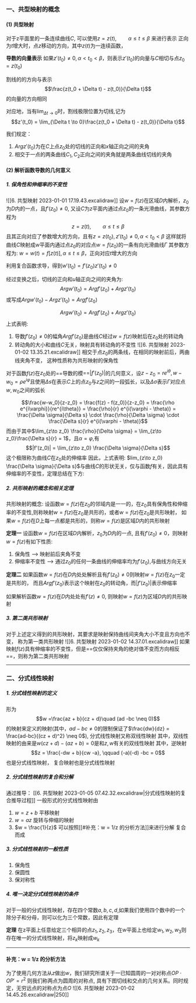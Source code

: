 ### 一、共型映射的概念
#### (1) 共型映射
对于z平面里的一条连续曲线$C$, 可以使用$z = z(t),\qquad \alpha \leq t \leq \beta$
来进行表示
正向为$t$增大时，点$z$移动的方向，其中$z(t)$为一连续函数，

**导数的向量表示**
如果$z'(t_0)\neq 0, \alpha < t_0 < \beta$，则表示$z'(t_0)$的向量与$C$相切与点$z_0 = z(t_0)$

割线的的方向与表示
$$\frac{z(t_0 + \Delta t) - z(t_0)}{\Delta t}$$
的向量的方向相同

对应地，当有$\lim_{\Delta t \to 0}$时，割线极限位置为切线,记为
$$z'(t_0) = \lim_{\Delta t \to 0}\frac{z(t_0 + \Delta t) - z(t_0)}{\Delta t}$$

我们规定：
1) $Argz'(t_0)$为在$C$上点$z_0$处的切线的正向和$x$轴正向之间的夹角
2) 相交于一点的两条曲线$C_1,C_2$正向之间的夹角就是两条曲线切线的夹角

#### (2) 解析函数导数的几何意义
##### 1. 保角性和伸缩率的不变性 
![[6. 共型映射 2023-01-01 17.19.43.excalidraw]]
设$w=f(z)$在区域$D$内解析，$z_0$为$D$内的一点，且$f'(z_0) \neq 0$, 又设$C$为$z$平面内通过点$z_0$的一条光滑曲线，其参数方程为
$$z = z(t), \qquad \alpha \leq t \leq \beta$$
且其正向对应了参数增大的方向，且有$z=z(t_0), z'(t_0) \neq 0, \alpha < t_0 < \beta$
这样就将曲线$C$映射成$w$平面内通过点$z_0$的对应点$w = f(z_0)$的一条有向光滑曲线$\Gamma$
其参数方程为: $w = w(t) = f[z(t)],  \alpha \leq t \leq \beta$，正向对应$t$增大的方向

利用复合函数求导，得到$w'(t_0) = f'(z_0)z'(t_0)\neq 0$

经过变换之后，切线的正向和$u$轴正向之间的夹角为: 
$$Arg w'(t_0) = Argf'(z_0)+ Arg z'(t_0)$$
或写成$Argw'(t_0) - Argz'(t_0) = Argf'(z_0)$

$$Argw'(t_0) = Arg f'(z_0) + Argz'(t_0)$$
上式表明: 
1) 导数$f'(z_0)\neq 0$的幅角$Argf'(z_0)$是曲线$C$经过$w =f(z)$映射后在$z_0$处的转动角
2) 转动角的大小和曲线$C$无关，映射具有转动角的不变性
![[6. 共型映射 2023-01-02 13.35.21.excalidraw]]
相交于点$z_0$的两条线，在相同的映射前后，两曲线夹角不变， 这种性质称为共形映射的保角性

对于函数$f(z)$在$z_0$处的==导数的模==$|f'(z_0)|$的几何意义，设$z-z_0 = re^{i\theta}, w-w_0 = \rho e^{i\varphi}$且使用$\Delta s$在表示$C$上的点$z_0$与$z$之间的一段弧长，以及$\Delta\sigma$表示$\Gamma$对应点$w,w_0$之间的弧长

$$\frac{w-w_0}{z-z_0} = \frac{f(z) - f(z_0)}{z-z_0} = \frac{\rho e^{i\varphi}}{re^{i\theta}} = \frac{\rho}{r} e^{i(\varphi - \theta)} = \frac{\Delta \sigma}{\Delta s} \cdot \frac{\rho}{\Delta \sigma} \cdot  \frac{\Delta s}{r} e^{i(\varphi - \theta)}$$
而由于其中$\lim_{z\to z_0} \frac{\rho}{\Delta \sigma} = \lim_{z\to z_0}\frac{\Delta s}{r} = 1$，且$\alpha = \varphi$,有
$$|f'(z_0)| = \lim_{z\to z_0} \frac{\Delta \sigma}{\Delta s}$$
这个极限称为曲线$C$在$z_0$处的伸缩率
因此，上式表明: 
$lim_{z\to z_0} \frac{\Delta \sigma}{\Delta s}$与曲线$C$的形状无关，仅与函数$f$有关，因此具有伸缩率的不变性，定理总结在下方: 

##### 2. 共形映射的概念和相关定理

共形映射的概念: 
设函数$w = f(z)$在$z_0$的邻域内是一一的，在$z_0$具有保角性和伸缩率的不变性,则称映射$w = f(z)$在$z_0$是共形的，或者$w = f(z)$在$z_0$是共形映射， 如果$w = f(z)$在$D$上每一点都是共形的，则称$w = f(z)$是区域$D$内的共形映射

**定理一** 
设函数$w = f(z)$在区域$D$内解析，$z_0$为$D$内的一点, 且有$f'(z_0)\neq 0$，则映射$w = f(z)$有如下性质: 
1) 保角性 --> 映射前后夹角不变
2) 伸缩率不变性 --> 通过$z_0$的任何一条曲线的伸缩率均为$f'(z_0)$,与曲线方向无关

**定理二**
如果函数$w = f(z)$在$D$内处处解析且有$f'(z_0) \neq 0$则映射$w = f(z)$在$z_0$一定是共形的， 而且$Argf'(z_0)$表示这个映射在$z_0$的转动角，而$|f'(z_0)|$表示伸缩率

如果解析函数$w = f(z)$在$D$内处处有$f'(z)\neq 0$, 则映射$w = f(z)$为区域$D$内的共形映射

##### 3. 第二类共形映射
对于上述定义得到的共形映射，其要求是映射保持曲线间夹角大小不变且方向也不变， 称为第一类共形映射
![[6. 共型映射 2023-01-02 14.37.01.excalidraw]]
如果映射$f(z)$具有伸缩率的不变性，但是==仅仅保持夹角的绝对值不变而方向相反==，则称为第二类共形映射

---
### 二、分式线性映射
##### 1. 分式线性映射的定义 
形为
$$w =\frac{az + b}{cz + d}\quad (ad -bc \neq 0)$$
的映射来定义的映射(其中，$ad-bc \neq 0$的限制保证了$\frac{dw}{dz} = \frac{ad-bc}{(cz + d)^2} \neq 0$),
分式线性映射又称双线性映射
其中，双线性映射的由来是$w(cz + d) - (az + b)=0$是和$z,w$有关的双线性映射
其中，逆映射
$$z = \frac{-dw + b}{cw -a}, \qquad (-a)(-d) -bc = 0$$
也是分式线性映射， 复合映射也是分式线性映射

##### 2. 分式线性映射的复合和分解
通过推导：
[[6. 共型映射 2023-01-05 07.42.32.excalidraw|分式线性映射的复合推导过程]]
一般形式的分式线性映射由
1) $w = z + b$      平移映射
2) $w = az$          旋转与伸缩的映射
3) $w = \frac{1}{z}$          可以按照[[#补充：w = 1/z 的分析方法]]来进行分解
复合而成

##### 3. 分式线性映射的一般性质
1. 保角性
2. 保圆性
3. 保对称性

##### 4. 唯一决定分式线性映射的条件
对于一般的分式线性映射，存在四个常数$a,b,c,d,$如果我们使用四个数中的一个除分子和分母，则可以化为三个常数，因此有定理

**定理**
在z平面上任意给定三个相异的点$z_1,z_2,z_3$，在$w$平面上也给定$w_1,w_2,w_3$则存在唯一的分式线性映射，将$z_k$映射成$w_k$





---
#### 补充：w = 1/z 的分析方法
为了使用几何方法从$z$做出$w$，我们研究所谓关于一已知圆周的一对对称点$OP\cdot OP' = r^2$
则我们称两点为圆周的对称点, 具有下图切线和交点的几何关系。同时规定，无穷远点的对称点为点$O$
![[6. 共型映射 2023-01-02 14.45.26.excalidraw|250]]



